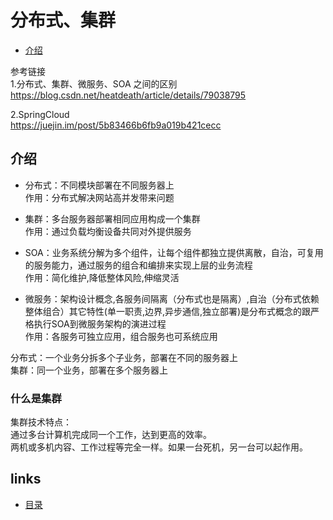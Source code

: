 # 分布式、集群
- [介绍](#1)

参考链接  
1.分布式、集群、微服务、SOA 之间的区别    
https://blog.csdn.net/heatdeath/article/details/79038795   

2.SpringCloud  
https://juejin.im/post/5b83466b6fb9a019b421cecc  

## <a id="1">介绍</a>
- 分布式：不同模块部署在不同服务器上  
作用：分布式解决网站高并发带来问题  

- 集群：多台服务器部署相同应用构成一个集群  
作用：通过负载均衡设备共同对外提供服务  

- SOA：业务系统分解为多个组件，让每个组件都独立提供离散，自治，可复用的服务能力，通过服务的组合和编排来实现上层的业务流程  
作用：简化维护,降低整体风险,伸缩灵活  

- 微服务：架构设计概念,各服务间隔离（分布式也是隔离）,自治（分布式依赖整体组合）其它特性(单一职责,边界,异步通信,独立部署)是分布式概念的跟严格执行SOA到微服务架构的演进过程  
作用：各服务可独立应用，组合服务也可系统应用  

分布式：一个业务分拆多个子业务，部署在不同的服务器上  
集群：同一个业务，部署在多个服务器上  

### 什么是集群  
集群技术特点：  
通过多台计算机完成同一个工作，达到更高的效率。  
两机或多机内容、工作过程等完全一样。如果一台死机，另一台可以起作用。  


## links
  * [目录](<目录.md>)
